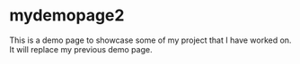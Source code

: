# mydemopage2
This is a demo page to showcase some of my project that I have worked on. It will replace my previous demo page.
